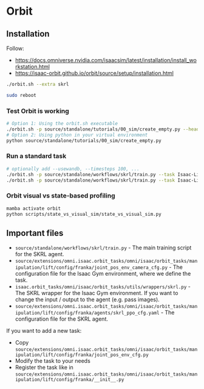

# Orbit

## Installation

Follow:
- https://docs.omniverse.nvidia.com/isaacsim/latest/installation/install_workstation.html
- https://isaac-orbit.github.io/orbit/source/setup/installation.html

```bash
./orbit.sh --extra skrl
```

```bash
sudo reboot
```

### Test Orbit is working
```bash
# Option 1: Using the orbit.sh executable
./orbit.sh -p source/standalone/tutorials/00_sim/create_empty.py --headless
# Option 2: Using python in your virtual environment
python source/standalone/tutorials/00_sim/create_empty.py
```

### Run a standard task
```bash
# optionally add --usewandb, --timesteps 100, ...
./orbit.sh -p source/standalone/workflows/skrl/train.py --task Isaac-Lift-Cube-Franka-v0 --headless --num_envs 2 --seed 0
./orbit.sh -p source/standalone/workflows/skrl/train.py --task Isaac-Lift-Cube-Camera-Franka-v0 --headless --num_envs 2 --seed 0
```

### Orbit visual vs state-based profiling

```bash
mamba activate orbit
python scripts/state_vs_visual_sim/state_vs_visual_sim.py
```

## Important files 

- `source/standalone/workflows/skrl/train.py` - The main training script for the SKRL agent.
- `source/extensions/omni.isaac.orbit_tasks/omni/isaac/orbit_tasks/manipulation/lift/config/franka/joint_pos_env_camera_cfg.py` - The configuration file for the Isaac Gym environment, where we define the task.
- `isaac.orbit_tasks/omni/isaac/orbit_tasks/utils/wrappers/skrl.py` - The SKRL wrapper for the Isaac Gym environment. If you want to change the input / output to the agent (e.g. pass images).
- `source/extensions/omni.isaac.orbit_tasks/omni/isaac/orbit_tasks/manipulation/lift/config/franka/agents/skrl_ppo_cfg.yaml` - The configuration file for the SKRL agent.

If you want to add a new task:
- Copy `source/extensions/omni.isaac.orbit_tasks/omni/isaac/orbit_tasks/manipulation/lift/config/franka/joint_pos_env_cfg.py`
- Modify the task to your needs
- Register the task like in `source/extensions/omni.isaac.orbit_tasks/omni/isaac/orbit_tasks/manipulation/lift/config/franka/__init__.py`
